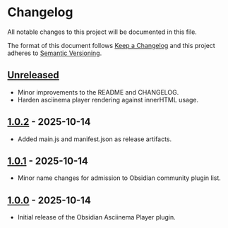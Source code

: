 # Changelog

All notable changes to this project will be documented in this file.

The format of this document follows [Keep a Changelog](https://keepachangelog.com/en/1.1.0/) and this project adheres to [Semantic Versioning](https://semver.org/spec/v2.0.0.html).

## [Unreleased]

- Minor improvements to the README and CHANGELOG.
- Harden asciinema player rendering against innerHTML usage.

## [1.0.2] - 2025-10-14

- Added main.js and manifest.json as release artifacts.

## [1.0.1] - 2025-10-14

- Minor name changes for admission to Obsidian community plugin list.

## [1.0.0] - 2025-10-14

- Initial release of the Obsidian Asciinema Player plugin.

<!-- Release link references -->
[unreleased]: https://github.com/deeplook/obsidian-asciinema-player/compare/1.0.2...HEAD
[1.0.2]: https://github.com/deeplook/obsidian-asciinema-player/releases/tag/1.0.2
[1.0.1]: https://github.com/deeplook/obsidian-asciinema-player/releases/tag/1.0.1
[1.0.0]: https://github.com/deeplook/obsidian-asciinema-player/releases/tag/1.0.0
